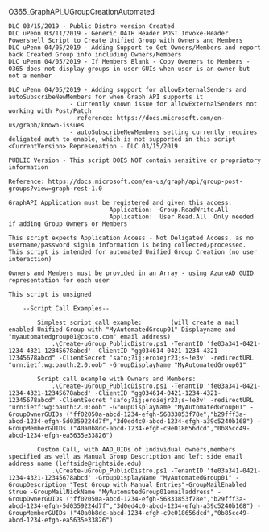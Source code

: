  O365_GraphAPI_UGroupCreationAutomated
 
	DLC 03/15/2019 - Public Distro version Created
	DLC uPenn 03/11/2019 - Generic OATH Header POST Invoke-Header Powershell Script to Create Unified Group with Owners and Members
	DLC uPenn 04/05/2019 - Adding Support to Get Owners/Members and report back Created Group info including Owners/Members
	DLC uPenn 04/05/2019 - If Members Blank - Copy Oweners to Members - O365 does not display groups in user GUIs when user is an owner but not a member
                       
	DLC uPenn 04/05/2019 - Adding support for allowExternalSenders and autoSubscribeNewMembers for when Graph API supports it 
                     - Currently known issue for allowExternalSenders not working with Post/Patch 
                       reference: https://docs.microsoft.com/en-us/graph/known-issues
                     - autoSubscribeNewMembers setting currently requires deligated auth to enable, which is not supported in this script
	<CurrentVersion> Represenation - DLC 03/15/2019

 	PUBLIC Version - This script DOES NOT contain sensitive or propriatory information

 	Reference: https://docs.microsoft.com/en-us/graph/api/group-post-groups?view=graph-rest-1.0

 	GraphAPI Application must be registered and given this access:
                             	Application:  Group.ReadWrite.All
                             	Application:  User.Read.All  Only needed if adding Group Owners or Members

 	This script expects Application Access - Not Deligated Access, as no username/password signin information is being collected/processed.
 	This script is intended for automated Unified Group Creation (no user interaction)

 	Owners and Members must be provided in an Array - using AzureAD GUID representation for each user

 	This script is unsigned

 		--Script Call Examples--

 			Simplest script call example:        (will create a mail enabled Unified Group with "MyAutomatedGroup01" Displayname and "myautomatedgroup01@costo.com" email address)
  				.\Create-uGroup_PublicDistro.ps1 -TenantID 'fe03a341-0421-1234-4321-12345678abcd' -ClientID "gg034614-0421-1234-4321-12345678abcd" -ClientSecret 'safo;?ij;eroiejr23;s~!e3v' -redirectURL "urn:ietf:wg:oauth:2.0:oob" -GroupDisplayName "MyAutomatedGroup01"

 			Script call example with Owners and Members:
  				.\Create-uGroup_PublicDistro.ps1 -TenantID 'fe03a341-0421-1234-4321-12345678abcd' -ClientID "gg034614-0421-1234-4321-12345678abcd" -ClientSecret 'safo;?ij;eroiejr23;s~!e3v' -redirectURL "urn:ietf:wg:oauth:2.0:oob" -GroupDisplayName "MyAutomatedGroup01" -GroupOwnerGUIDs ("ff02050a-abcd-1234-efgh-56833853f78e","b29fff3a-abcd-1234-efgh-5d0359224d7f","3d0ed4c0-abcd-1234-efgh-a39c5240b168") -GroupMemberGUIDs ("40a0b8dc-abcd-1234-efgh-c9e018656dcd","0b85cc49-abcd-1234-efgh-ea5635e33826")

 			Custom Call, with AAD_UIDs of individual owners,members specified as well as Manual Group Description and left side email address name (leftside@rightside.edu)
				.\Create-uGroup_PublicDistro.ps1 -TenantID 'fe03a341-0421-1234-4321-12345678abcd' -GroupDisplayName "MyAutomatedGroup01" -GroupDescription "Test Group with Manual Entries"-GroupMailEnabled $true -GroupMailNickName "MyAutomatedGroup01emailaddress" -GroupOwnerGUIDs ("ff02050a-abcd-1234-efgh-56833853f78e","b29fff3a-abcd-1234-efgh-5d0359224d7f","3d0ed4c0-abcd-1234-efgh-a39c5240b168") -GroupMemberGUIDs ("40a0b8dc-abcd-1234-efgh-c9e018656dcd","0b85cc49-abcd-1234-efgh-ea5635e33826")


